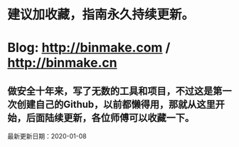 # 建议加收藏，指南永久持续更新。
# Blog: http://binmake.com / http://binmake.cn
## 做安全十年来，写了无数的工具和项目，不过这是第一次创建自己的Github，以前都懒得用，那就从这里开始，后面陆续更新，各位师傅可以收藏一下。
最新更新日期：2020-01-08
